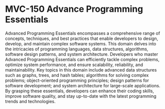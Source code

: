 # MVC-150 Advance Programming Essentials
Advanced Programming Essentials encompasses a comprehensive range of concepts, techniques, and best practices that enable developers to design, develop, and maintain complex software systems. This domain delves into the intricacies of programming languages, data structures, algorithms, software design patterns, and system architecture. Developers who master Advanced Programming Essentials can efficiently tackle complex problems, optimize system performance, and ensure scalability, reliability, and maintainability. Key topics in this domain include advanced data structures such as graphs, trees, and hash tables; algorithms for solving complex problems; object-oriented programming principles; design patterns for software development; and system architecture for large-scale applications. By grasping these essentials, developers can enhance their coding skills, improve software quality, and stay up-to-date with the latest programming trends and technologies.

